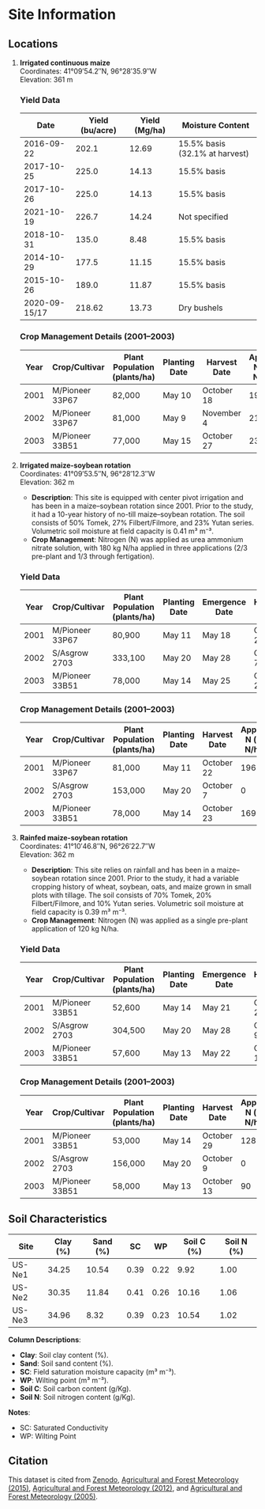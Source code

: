 # Site Information

## Locations
1. **Irrigated continuous maize**  
   Coordinates: 41°09′54.2′′N, 96°28′35.9′′W  
   Elevation: 361 m  

   ### Yield Data
   | Date           | Yield (bu/acre) | Yield (Mg/ha) | Moisture Content                  |
   |----------------|-----------------|---------------|-----------------------------------|
   | 2016-09-22     | 202.1           | 12.69         | 15.5% basis (32.1% at harvest)   |
   | 2017-10-25     | 225.0           | 14.13         | 15.5% basis                      |
   | 2017-10-26     | 225.0           | 14.13         | 15.5% basis                      |
   | 2021-10-19     | 226.7           | 14.24         | Not specified                    |
   | 2018-10-31     | 135.0           | 8.48          | 15.5% basis                      |
   | 2014-10-29     | 177.5           | 11.15         | 15.5% basis                      |
   | 2015-10-26     | 189.0           | 11.87         | 15.5% basis                      |
   | 2020-09-15/17  | 218.62          | 13.73         | Dry bushels                      |

   ### Crop Management Details (2001–2003)
   | Year | Crop/Cultivar       | Plant Population (plants/ha) | Planting Date | Harvest Date | Applied N (kg N/ha) | Grain Yield (Mg/ha) |
   |------|---------------------|------------------------------|---------------|--------------|----------------------|---------------------|
   | 2001 | M/Pioneer 33P67     | 82,000                      | May 10        | October 18   | 196                  | 13.51               |
   | 2002 | M/Pioneer 33P67     | 81,000                      | May 9         | November 4   | 214                  | 12.97               |
   | 2003 | M/Pioneer 33B51     | 77,000                      | May 15        | October 27   | 233                  | 12.12               |

2. **Irrigated maize-soybean rotation**  
   Coordinates: 41°09′53.5′′N, 96°28′12.3′′W  
   Elevation: 362 m  
   - **Description**: This site is equipped with center pivot irrigation and has been in a maize–soybean rotation since 2001. Prior to the study, it had a 10-year history of no-till maize–soybean rotation. The soil consists of 50% Tomek, 27% Filbert/Filmore, and 23% Yutan series. Volumetric soil moisture at field capacity is 0.41 m³ m⁻³.  
   - **Crop Management**: Nitrogen (N) was applied as urea ammonium nitrate solution, with 180 kg N/ha applied in three applications (2/3 pre-plant and 1/3 through fertigation).  

   ### Yield Data
   | Year | Crop/Cultivar       | Plant Population (plants/ha) | Planting Date | Emergence Date | Harvest Date | Yield (Mg/ha) |
   |------|---------------------|------------------------------|---------------|----------------|--------------|---------------|
   | 2001 | M/Pioneer 33P67     | 80,900                      | May 11        | May 18         | October 22   | 13.41         |
   | 2002 | S/Asgrow 2703       | 333,100                     | May 20        | May 28         | October 7    | 3.99          |
   | 2003 | M/Pioneer 33B51     | 78,000                      | May 14        | May 25         | October 23   | 14.00         |

   ### Crop Management Details (2001–2003)
   | Year | Crop/Cultivar       | Plant Population (plants/ha) | Planting Date | Harvest Date | Applied N (kg N/ha) | Grain Yield (Mg/ha) |
   |------|---------------------|------------------------------|---------------|--------------|----------------------|---------------------|
   | 2001 | M/Pioneer 33P67     | 81,000                      | May 11        | October 22   | 196                  | 13.41               |
   | 2002 | S/Asgrow 2703       | 153,000                     | May 20        | October 7    | 0                    | 3.99                |
   | 2003 | M/Pioneer 33B51     | 78,000                      | May 14        | October 23   | 169                  | 14.00               |

3. **Rainfed maize-soybean rotation**  
   Coordinates: 41°10′46.8′′N, 96°26′22.7′′W  
   Elevation: 362 m  
   - **Description**: This site relies on rainfall and has been in a maize–soybean rotation since 2001. Prior to the study, it had a variable cropping history of wheat, soybean, oats, and maize grown in small plots with tillage. The soil consists of 70% Tomek, 20% Filbert/Filmore, and 10% Yutan series. Volumetric soil moisture at field capacity is 0.39 m³ m⁻³.  
   - **Crop Management**: Nitrogen (N) was applied as a single pre-plant application of 120 kg N/ha.  

   ### Yield Data
   | Year | Crop/Cultivar       | Plant Population (plants/ha) | Planting Date | Emergence Date | Harvest Date | Yield (Mg/ha) |
   |------|---------------------|------------------------------|---------------|----------------|--------------|---------------|
   | 2001 | M/Pioneer 33B51     | 52,600                      | May 14        | May 21         | October 29   | 8.72          |
   | 2002 | S/Asgrow 2703       | 304,500                     | May 20        | May 28         | October 9    | 3.32          |
   | 2003 | M/Pioneer 33B51     | 57,600                      | May 13        | May 22         | October 13   | 7.72          |

   ### Crop Management Details (2001–2003)
   | Year | Crop/Cultivar       | Plant Population (plants/ha) | Planting Date | Harvest Date | Applied N (kg N/ha) | Grain Yield (Mg/ha) |
   |------|---------------------|------------------------------|---------------|--------------|----------------------|---------------------|
   | 2001 | M/Pioneer 33B51     | 53,000                      | May 14        | October 29   | 128                  | 8.72                |
   | 2002 | S/Asgrow 2703       | 156,000                     | May 20        | October 9    | 0                    | 3.32                |
   | 2003 | M/Pioneer 33B51     | 58,000                      | May 13        | October 13   | 90                   | 7.72                |

## Soil Characteristics
| Site    | Clay (%) | Sand (%) | SC | WP | Soil C (%) | Soil N (%) |
|---------|----------|----------|----|----|------------|------------|
| US-Ne1  | 34.25    | 10.54    | 0.39 | 0.22 | 9.92       | 1.00       |
| US-Ne2  | 30.35    | 11.84    | 0.41 | 0.26 | 10.16      | 1.06       |
| US-Ne3  | 34.96    | 8.32     | 0.39 | 0.23 | 10.54      | 1.02       |

**Column Descriptions**:  
- **Clay**: Soil clay content (%).  
- **Sand**: Soil sand content (%).  
- **SC**: Field saturation moisture capacity (m³ m⁻³).  
- **WP**: Wilting point (m³ m⁻³).  
- **Soil C**: Soil carbon content (g/Kg).  
- **Soil N**: Soil nitrogen content (g/Kg).  

**Notes**:  
- SC: Saturated Conductivity  
- WP: Wilting Point  

## Citation
This dataset is cited from [Zenodo](https://doi.org/10.5281/zenodo.13343700), [Agricultural and Forest Meteorology (2015)](https://doi.org/10.1016/j.agrformet.2015.03.016), [Agricultural and Forest Meteorology (2012)](https://doi.org/10.1016/j.agrformet.2012.05.021), and [Agricultural and Forest Meteorology (2005)](https://doi.org/10.1016/j.agrformet.2005.05.003).